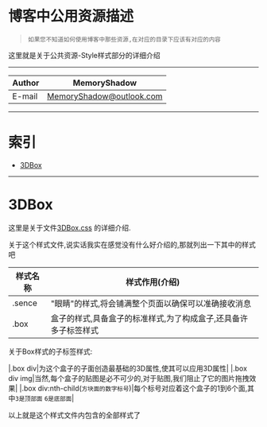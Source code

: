 博客中公用资源描述
============================================

>`如果您不知道如何使用博客中那些资源,在对应的目录下应该有对应的内容`

这里就是关于公共资源-Style样式部分的详细介绍

****
|Author|MemoryShadow|
|---|---
|E-mail|MemoryShadow@outlook.com

****

# 索引

* [3DBox](#3DBox)

****

# 3DBox

这里是关于文件[3DBox.css](https://github.com/MemoryShadow/MemoryShadow.github.io/blob/master/Template/Public/Style/3DBox.css "访问源代码")
的详细介绍.

关于这个样式文件,说实话我实在感觉没有什么好介绍的,那就列出一下其中的样式吧

|样式名称|样式作用(介绍)|
|---|---|
|.sence|"眼睛"的样式,将会铺满整个页面以确保可以准确接收消息|
|.box|盒子的样式,具备盒子的标准样式,为了构成盒子,还具备许多子标签样式|

关于Box样式的子标签样式:

|.box div|为这个盒子的子面创造最基础的3D属性,使其可以应用3D属性|
|.box div img|当然,每个盒子的贴图是必不可少的,对于贴图,我们阻止了它的图片拖拽效果|
|.box div:nth-child(`方块面的数字标号`)|每个标号对应着这个盒子的1到6个面,其中`3是顶部面` `6是底部面`|

以上就是这个样式文件内包含的全部样式了
